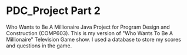 # PDC_Project Part 2
Who Wants to Be A Millionaire Java Project for Program Design and Construction (COMP603).
This is my version of "Who Wants To Be A Millionaire" Television Game show.
I used a database to store my scores and questions in the game.

